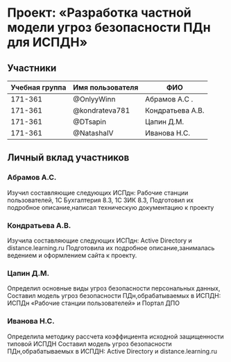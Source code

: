 # Проект: «Разработка частной модели угроз безопасности ПДн для ИСПДН»


## Участники

| Учебная группа | Имя пользователя | ФИО                      |
|----------------|------------------|--------------------------|
| 171-361       | @OnlyyWinn        | Абрамов А.С .             |
| 171-361    | @kondrateva781      | Кондратьева А.В.             |
| 171-361     | @DTsapin       | Цапин Д.М. |
| 171-361     | @NatashaIV       | Иванова Н.С. |

## Личный вклад участников

### Абрамов А.С.
Изучил составляющие следующих ИСПдн:
Рабочие станции пользователей,
1C Бухгалтерия 8.3,
1С ЗИК 8.3,
Подготовил их подробное описание,написал техническую документацию к проекту

### Кондратьева А.В.
Изучила составляющие следующих ИСПдн:
Active Directory и distance.learning.ru
Подготовила их подробное описание,занималась ведением и оформлением сайта к проекту.

### Цапин Д.М.
Определил основные виды угроз безопасности персональных данных,
Составил модель угроз безопасности ПДн,обрабатываемых в ИСПДН:
ИСПДн «Рабочие станции пользователей» и Портал ДПО

### Иванова Н.С.
Определила методику рассчета коэффициента исходной защищенности типовой ИСПДН
Составил модель угроз безопасности ПДн,обрабатываемых в ИСПДН:
Active Directory и distance.learning.ru
